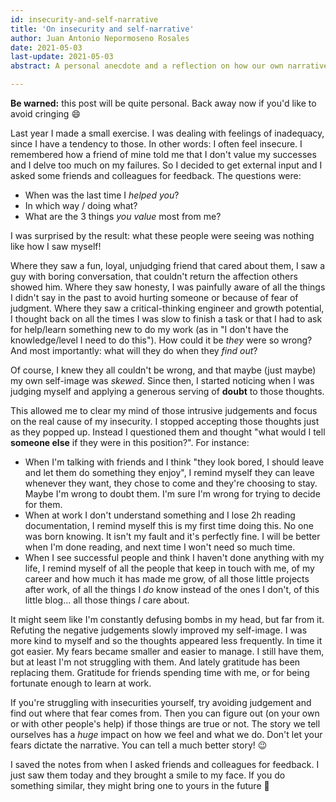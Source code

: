 ```yaml
---
id: insecurity-and-self-narrative
title: 'On insecurity and self-narrative'
author: Juan Antonio Nepormoseno Rosales
date: 2021-05-03
last-update: 2021-05-03
abstract: A personal anecdote and a reflection on how our own narrative affects how we feel

---
```


**Be warned:** this post will be quite personal.
Back away now if you'd like to avoid cringing 😄

Last year I made a small exercise.
I was dealing with feelings of inadequacy,
since I have a tendency to those.
In other words: I often feel insecure.
I remembered how a friend of mine told me
that I don't value my successes
and I delve too much on my failures.
So I decided to get external input
and I asked some friends and colleagues for feedback.
The questions were:

* When was the last time I _helped you_?
* In which way / doing what?
* What are the 3 things _you value_ most from me?

I was surprised by the result:
what these people were seeing was nothing like how I saw myself!

Where they saw a fun, loyal, unjudging friend that cared about them,
I saw a guy with boring conversation,
that couldn't return the affection others showed him.
Where they saw honesty,
I was painfully aware of all the things I didn't say in the past
to avoid hurting someone or because of fear of judgment.
Where they saw a critical-thinking engineer and growth potential,
I thought back on all the times I was slow to finish a task
or that I had to ask for help/learn something new to do my work
(as in "I don't have the knowledge/level I need to do this").
How could it be _they_ were so wrong?
And most importantly:
what will they do when they _find out_?

Of course, I knew they all couldn't be wrong,
and that maybe (just maybe) my own self-image was _skewed_.
Since then, I started noticing when I was judging myself
and applying a generous serving of **doubt** to those thoughts.

This allowed me to clear my mind of those intrusive judgements
and focus on the real cause of my insecurity.
I stopped accepting those thoughts just as they popped up.
Instead I questioned them and thought
"what would I tell **someone else** if they were in this position?".
For instance:

* When I'm talking with friends and I think
"they look bored, I should leave and let them do something they enjoy",
I remind myself they can leave whenever they want,
they chose to come and they're choosing to stay.
Maybe I'm wrong to doubt them.
I'm sure I'm wrong for trying to decide for them.
* When at work I don't understand something and I lose 2h reading documentation,
I remind myself this is my first time doing this.
No one was born knowing.
It isn't my fault and it's perfectly fine.
I will be better when I'm done reading,
and next time I won't need so much time.
* When I see successful people and think I haven't done anything with my life,
I remind myself of all the people that keep in touch with me,
of my career and how much it has made me grow,
of all those little projects after work,
of all the things I _do_ know instead of the ones I don't,
of this little blog...
all those things _I_ care about.

It might seem like I'm constantly defusing bombs in my head, but far from it.
Refuting the negative judgements slowly improved my self-image.
I was more kind to myself and so the thoughts appeared less frequently. 
In time it got easier.
My fears became smaller and easier to manage.
I still have them, but at least I'm not struggling with them.
And lately gratitude has been replacing them.
Gratitude for friends spending time with me,
or for being fortunate enough to learn at work.

If you're struggling with insecurities yourself,
try avoiding judgement and find out where that fear comes from.
Then you can figure out (on your own or with other people's help)
if those things are true or not.
The story we tell ourselves has a _huge_ impact on how we feel and what we do.
Don't let your fears dictate the narrative.
You can tell a much better story! 😉

I saved the notes from when I asked friends and colleagues for feedback.
I just saw them today and they brought a smile to my face.
If you do something similar, they might bring one to yours in the future 🙂

